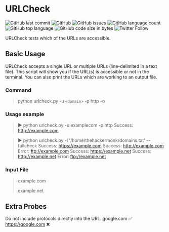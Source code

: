 # URLCheck

![GitHub last commit](https://img.shields.io/github/last-commit/thehackermonk/URLCheck?style=flat-square) ![GitHub](https://img.shields.io/github/license/thehackermonk/URLCheck?style=flat-square) ![GitHub issues](https://img.shields.io/github/issues/thehackermonk/URLCheck?style=flat-square) ![GitHub language count](https://img.shields.io/github/languages/count/thehackermonk/URLCheck?style=flat-square) ![GitHub top language](https://img.shields.io/github/languages/top/thehackermonk/URLCheck?logo=python&style=flat-square) ![GitHub code size in bytes](https://img.shields.io/github/languages/code-size/thehackermonk/URLCheck?style=flat-square) ![Twitter Follow](https://img.shields.io/twitter/follow/thehackermonk?style=flat-square)

URLCheck tests which of the URLs are accessible.

## Basic Usage
URLCheck accepts a single URL or multiple URLs (line-delimited in a text file). This script will show you if the URL(s) is accessible or not in the terminal. You can also print the URLs which are working to an output file.

### Command
> python urlcheck.py -u `<domain>` -p http -o

### Usage example
> ▶ python urlcheck.py -u examplecom -p http
>Success:  http://example.com

> ▶ python urlcheck.py -l '/home/thehackermonk/domains.txt' --fullcheck
> Success:  https://example.com
> Success:  http://example.com
> Error: ftp://example.com
> Success:  https://example.net
> Success:  http://example.net
> Error: ftp://example.net

### Input File
> example.com
>
> example.net

## Extra Probes
Do not include protocols directly into the URL.
google.com ✅
https://google.com ❌
